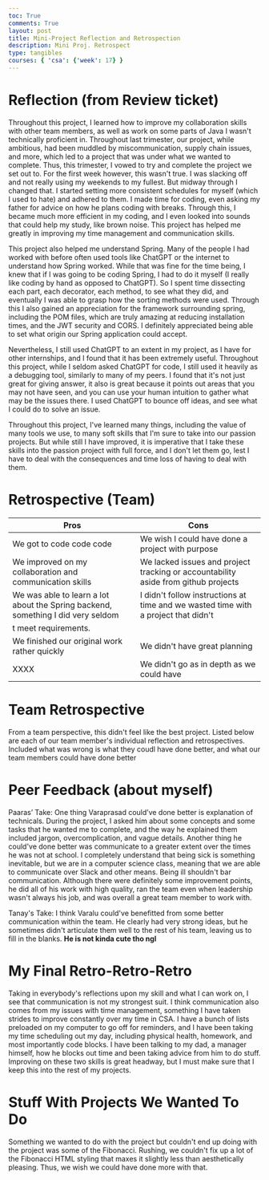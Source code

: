 ```yaml
---
toc: True
comments: True
layout: post
title: Mini-Project Reflection and Retrospection
description: Mini Proj. Retrospect
type: tangibles
courses: { 'csa': {'week': 17} }
---
```


# Reflection (from Review ticket)
Throughout this project, I learned how to improve my collaboration skills with other team members, as well as work on some parts of Java I wasn't technically proficient in. Throughout last trimester, our project, while ambitious, had been muddled by miscommunication, supply chain issues, and more, which led to a project that was under what we wanted to complete. Thus, this trimester, I vowed to try and complete the project we set out to. For the first week however, this wasn't true. I was slacking off and not really using my weekends to my fullest. But midway through I changed that. I started setting more consistent schedules for myself (which I used to hate) and adhered to them. I made time for coding, even asking my father for advice on how he plans coding with breaks. Through this, I became much more efficient in my coding, and I even looked into sounds that could help my study, like brown noise. This project has helped me greatly in improving my time management and communication skills.

This project also helped me understand Spring. Many of the people I had worked with before often used tools like ChatGPT or the internet to understand how Spring worked. While that was fine for the time being, I knew that if I was going to be coding Spring, I had to do it myself (I really like coding by hand as opposed to ChatGPT). So I spent time dissecting each part, each decorator, each method, to see what they did, and eventually I was able to grasp how the sorting methods were used. Through this I also gained an appreciation for the framework surrounding spring, including the POM files, which are truly amazing at reducing installation times, and the JWT security and CORS. I definitely appreciated being able to set what origin our Spring application could accept.

Nevertheless, I still used ChatGPT to an extent in my project, as I have for other internships, and I found that it has been extremely useful. Throughout this project, while I seldom asked ChatGPT for code, I still used it heavily as a debugging tool, similarly to many of my peers. I found that it's not just great for giving answer, it also is great because it points out areas that you may not have seen, and you can use your human intuition to gather what may be the issues there. I used ChatGPT to bounce off ideas, and see what I could do to solve an issue.

Throughout this project, I've learned many things, including the value of many tools we use, to many soft skills that I'm sure to take into our passion projects. But while still I have improved, it is imperative that I take these skills into the passion project with full force, and I don't let them go, lest I have to deal with the consequences and time loss of having to deal with them.

# Retrospective (Team)
| Pros | Cons |
| ---- | ---- |
| We got to code code code | We wish I could have done a project with purpose |
| We improved on my collaboration and communication skills | We lacked issues and project tracking or accountability aside from github projects | 
| We was able to learn a lot about the Spring backend, something I did very seldom | I didn't follow instructions at time and we wasted time with a project that didn't
t meet requirements. | 
| We finished our original work rather quickly | We didn't have great planning |  
| XXXX | We didn't go as in depth as we could have |


# Team Retrospective

From a team perspective, this didn't feel like the best project. Listed below are each of our team member's individual reflection and retrospectives. Included what was wrong is what they coudl have done better, and what our team members could have done better 

# Peer Feedback (about myself)

Paaras’ Take: One thing Varaprasad could’ve done better is explanation of technicals. During the project, I asked him about some concepts and some tasks that he wanted me to complete, and the way he explained them included jargon, overcomplication, and vague details. Another thing he could've done better was communicate to a greater extent over the times he was not at school. I completely understand that being sick is something inevitable, but we are in a computer science class, meaning that we are able to communicate over Slack and other means. Being ill shouldn't bar communication. Although there were definitely some improvement points, he did all of his work with high quality, ran the team even when leadership wasn't always his job, and was overall a great team member to work with.

Tanay's Take: I think Varalu could've benefitted from some better communication within the team. He clearly had very strong ideas, but he sometimes didn't articulate them well to the rest of his team, leaving us to fill in the blanks. **He is not kinda cute tho ngl**

# My Final Retro-Retro-Retro

Taking in everybody's reflections upon my skill and what I can work on, I see that communication is not my strongest suit. I think communication also comes from my issues with time management, something I have taken strides to improve constantly over my time in CSA. I have a bunch of lists preloaded on my computer to go off for reminders, and I have been taking my time scheduling out my day, including physical health, homework, and most importantly code blocks. I have been talking to my dad, a manager himself, how he blocks out time and been taking advice from him to do stuff. Improving on these two skills is great headway, but I must make sure that I keep this into the rest of my projects.


# Stuff With Projects We Wanted To Do
Something we wanted to do with the project but couldn't end up doing with the project was some of the Fibonacci. Rushing, we couldn't fix up a lot of the Fibonacci HTML styling that maxes it slightly less than aesthetically pleasing. Thus, we wish we could have done more with that.
